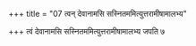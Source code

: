 +++
title = "07 त्वन् देवानामसि सस्नितममित्युत्तरामीषामालभ्य"

+++
त्वं देवानामसि सस्नितममित्युत्तरामीषामालभ्य जपति ७